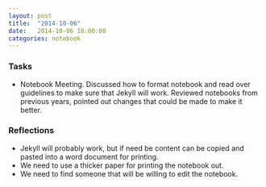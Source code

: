 ```yaml
---
layout: post
title:  "2014-10-06"
date:   2014-10-06 18:00:00
categories: notebook
---
```


### Tasks
- Notebook Meeting. Discussed how to format notebook and read over guidelines to make sure that Jekyll will work. Reviewed notebooks from previous years, pointed out changes that could be made to make it better.


### Reflections
- Jekyll will probably work, but if need be content can be copied and pasted into a word document for printing.
- We need to use a thicker paper for printing the notebook out.
- We need to find someone that will be willing to edit the notebook.
